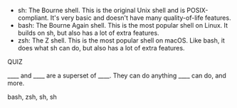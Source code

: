 <ul>
  
<li>sh: The Bourne shell. This is the original Unix shell and is POSIX-compliant. It's very basic and doesn't have many quality-of-life features.</li>
<li>bash: The Bourne Again shell. This is the most popular shell on Linux. It builds on sh, but also has a lot of extra features.</li>
<li>zsh: The Z shell. This is the most popular shell on macOS. Like bash, it does what sh can do, but also has a lot of extra features.</li>
</ul>

QUIZ

<p>
  ____ and ____ are a superset of ____. They can do anything ____ can do, and more.
</p>

<p>
bash, zsh, sh, sh  
</p>
